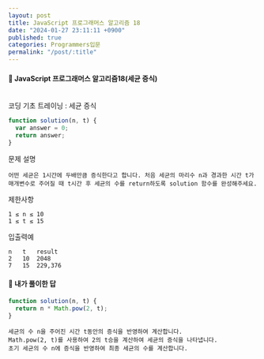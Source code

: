 ```yaml
---
layout: post
title: JavaScript 프로그래머스 알고리즘 18
date: "2024-01-27 23:11:11 +0900"
published: true
categories: Programmers입문
permalink: "/post/:title"
---
```


<h4>🤭 JavaScript 프로그래머스 알고리즘18(세균 증식)</h4>

<br>
코딩 기초 트레이닝 : 세균 증식

```javascript
function solution(n, t) {
  var answer = 0;
  return answer;
}
```

문제 설명

    어떤 세균은 1시간에 두배만큼 증식한다고 합니다. 처음 세균의 마리수 n과 경과한 시간 t가 매개변수로 주어질 때 t시간 후 세균의 수를 return하도록 solution 함수를 완성해주세요.

제한사항

    1 ≤ n ≤ 10
    1 ≤ t ≤ 15

입출력예

    n	t	result
    2	10	2048
    7	15	229,376

<h4>🤭 내가 풀이한 답</h4>

```javascript
function solution(n, t) {
  return n * Math.pow(2, t);
}
```

    세균의 수 n을 주어진 시간 t동안의 증식을 반영하여 계산합니다.
    Math.pow(2, t)를 사용하여 2의 t승을 계산하여 세균의 증식을 나타냅니다.
    초기 세균의 수 n에 증식을 반영하여 최종 세균의 수를 계산합니다.
